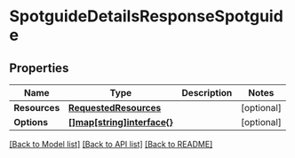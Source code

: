 # SpotguideDetailsResponseSpotguide

## Properties
Name | Type | Description | Notes
------------ | ------------- | ------------- | -------------
**Resources** | [**RequestedResources**](RequestedResources.md) |  | [optional] 
**Options** | [**[]map[string]interface{}**](map[string]interface{}.md) |  | [optional] 

[[Back to Model list]](../README.md#documentation-for-models) [[Back to API list]](../README.md#documentation-for-api-endpoints) [[Back to README]](../README.md)


